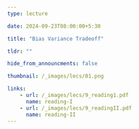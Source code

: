 ```yaml
---
type: lecture

date: 2024-09-23T08:00:00+5:30

title: "Bias Variance Tradeoff"

tldr: ""

hide_from_announcments: false

thumbnail: /_images/lecs/01.png

links: 
    - url: /_images/lecs/9_reading1.pdf
      name: reading-I
    - url: /_images/lecs/9_readingII.pdf
      name: reading-II
---
```

